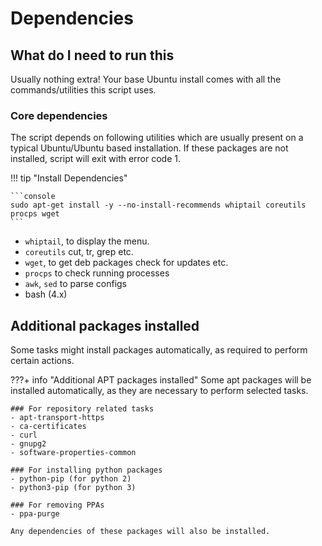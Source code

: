 # Dependencies

## What do I need to run this

Usually nothing extra! Your base Ubuntu install comes with all the commands/utilities this script uses.

### Core dependencies

The script depends on following utilities which are usually present on a typical Ubuntu/Ubuntu based installation. If these packages are not installed, script will exit with error code 1.

!!! tip "Install Dependencies"

    ```console
    sudo apt-get install -y --no-install-recommends whiptail coreutils procps wget
    ```

- `whiptail`, to display the menu.
- `coreutils` cut, tr, grep etc.
- `wget`, to get deb packages check for updates etc.
- `procps` to check running processes
- `awk`, `sed` to parse configs
- bash (4.x)


## Additional packages installed

Some tasks might install packages automatically, as required to perform certain actions.

???+ info "Additional APT packages installed"
    Some apt packages will be installed automatically, as they are necessary to perform selected tasks.

    ### For repository related tasks
    - apt-transport-https
    - ca-certificates
    - curl
    - gnupg2
    - software-properties-common

    ### For installing python packages
    - python-pip (for python 2)
    - python3-pip (for python 3)

    ### For removing PPAs
    - ppa-purge

    Any dependencies of these packages will also be installed.
